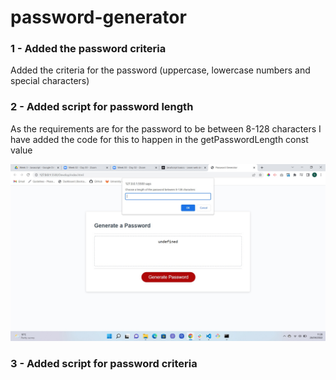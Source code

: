 # password-generator

### 1 - Added the password criteria

Added the criteria for the password (uppercase, lowercase numbers and special characters)

### 2 - Added script for password length

As the requirements are for the password to be between 8-128 characters I have added the code for this to happen in the getPasswordLength const value

![password_length_prompt](./Develop/assets/screenshots/password_prompt_screenshot.jpg)

### 3 - Added script for password criteria
